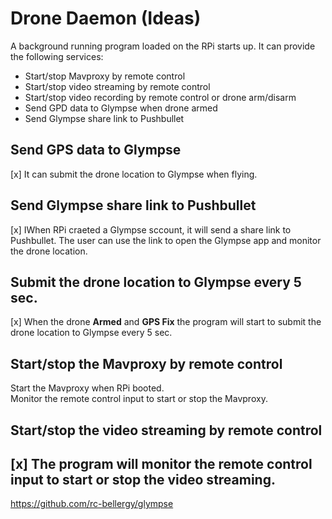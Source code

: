 # Drone Daemon (Ideas)
A background running program loaded on the RPi starts up. It can provide the following services:
- Start/stop Mavproxy by remote control
- Start/stop video streaming by remote control
- Start/stop video recording by remote control or drone arm/disarm
- Send GPD data to Glympse when drone armed
- Send Glympse share link to Pushbullet

## Send GPS data to Glympse
[x] It can submit the drone location to Glympse when flying.

## Send Glympse share link to Pushbullet
[x] IWhen RPi craeted a Glympse sccount, it will send a share link to Pushbullet. The user can use the link to open the Glympse app and monitor the drone location.

## Submit the drone location to Glympse every 5 sec.
[x] When the drone **Armed** and **GPS Fix** the program will start to submit the drone location to Glympse every 5 sec.

## Start/stop the Mavproxy by remote control
Start the Mavproxy when RPi booted.<br>
Monitor the remote control input to start or stop the Mavproxy.

## Start/stop the video streaming by remote control
[x] The program will monitor the remote control input to start or stop the video streaming.
- 

https://github.com/rc-bellergy/glympse